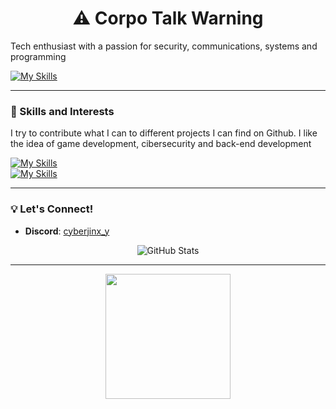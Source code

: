 <div align="center">
  <h1>⚠️ Corpo Talk Warning</h1>
</div>

<p>Tech enthusiast with a passion for security, communications, systems and programming</p>

[![My Skills](https://skillicons.dev/icons?i=windows,ubuntu,vscode,visualstudio&theme=light)](https://skillicons.dev)


---



### 🔧 Skills and Interests
<p>I try to contribute what I can to different projects I can find on Github. I like the idea of game development, cibersecurity and back-end development</p>

[![My Skills](https://skillicons.dev/icons?i=js,nodejs,git,github&theme=light)](https://skillicons.dev) <br>
[![My Skills](https://skillicons.dev/icons?i=go,godot,unreal,swift&theme=light)](https://skillicons.dev)



---
### 💡 Let's Connect!

- **Discord**: [cyberjinx_y](https://discord.com/)

<div align="center">
  <img src="https://github-readme-stats.vercel.app/api?username=energypop&show_icons=true&theme=radical" alt="GitHub Stats">
</div>

---
<div align="center">
    <img src="https://media.tenor.com/S61VCO73mOAAAAAj/linux-tux.gif" width="200">
</div>
